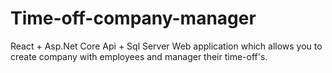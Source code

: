 # Time-off-company-manager
React + Asp.Net Core Api + Sql Server
Web application which allows you to create company with employees and manager their time-off's.
